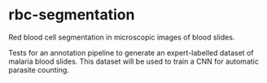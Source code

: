 # rbc-segmentation
Red blood cell segmentation in microscopic images of blood slides.

Tests for an annotation pipeline to generate an expert-labelled dataset of malaria blood slides.
This dataset will be used to train a CNN for automatic parasite counting.
